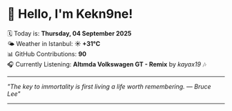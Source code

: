# 👋 Hello, I'm Kekn9ne!

🗓️ Today is: **Thursday, 04 September 2025**  
🌤️ Weather in Istanbul: **☀️   +31°C**  
📊 GitHub Contributions: **90**  
🎧 Currently Listening: **Altımda Volkswagen GT - Remix** by *kayax19* 🎶

---

_"The key to immortality is first living a life worth remembering.  — *Bruce Lee*"_

---
